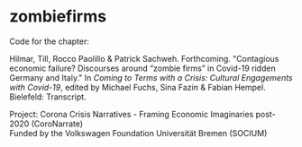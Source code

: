 # zombiefirms
Code for the chapter:

Hilmar, Till, Rocco Paolillo & Patrick Sachweh. Forthcoming. "Contagious economic failure? Discourses around “zombie firms” in Covid-19 ridden Germany and Italy." In _Coming to Terms with a Crisis: Cultural Engagements with Covid-19_, edited by Michael Fuchs, Sina Fazin & Fabian Hempel. Bielefeld: Transcript.

Project: Corona Crisis Narratives - Framing Economic Imaginaries post-2020 (CoroNarrate) \
Funded by the Volkswagen Foundation
Universität Bremen (SOCIUM)
